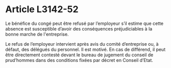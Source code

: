 # Article L3142-52

Le bénéfice du congé peut être refusé par l’employeur s’il estime que cette absence est susceptible d’avoir des conséquences préjudiciables à la bonne marche de l'entreprise.

Le refus de l’employeur intervient après avis du comité d’entreprise ou, à défaut, des délégués du personnel. Il est motivé. En cas de différend, il peut être directement contesté devant le bureau de jugement du conseil de prud’hommes dans des conditions fixées par décret en Conseil d’Etat.
